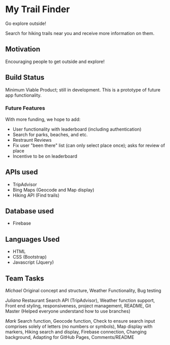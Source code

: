 # My Trail Finder

Go explore outside!

Search for hiking trails near you and receive more information on them.

## Motivation

Encouraging people to get outside and explore!

## Build Status

Minimum Viable Product; still in development. This is a prototype of future app functionality.

### Future Features

With more funding, we hope to add:

- User functionality with leaderboard (including authentication)
- Search for parks, beaches, and etc.
- Restraunt Reviews
- Fix user "been there" list (can only select place once); asks for review of place
- Incentive to be on leaderboard

## APIs used

- TripAdvisor
- Bing Maps (Geocode and Map display)
- Hiking API (Find trails)

## Database used

- Firebase

## Languages Used

- HTML
- CSS (Bootstrap)
- Javascript (Jquery)

## Team Tasks

_Michael_ Original concept and structure, Weather Functionality, Bug testing

_Juliana_ Restaurant Search API (TripAdvisor), Weather function support, Front end styling, responsiveness, project management, README, Git Master (Helped everyone understand how to use branches)

_Mark_ Search function, Geocode function, Check to ensure search input comprises solely of letters (no numbers or symbols), Map display with markers, Hiking search and display, Firebase connection, Changing background, Adapting for GitHub Pages, Comments/README
